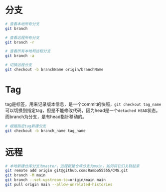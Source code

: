 # 分支

```bash
# 查看本地所有分支
git branch

# 查看远程所有分支
git branch -r

# 查看所有本地和远程分支
git branch -a

# 切换远程分支
git checkout -b branchName origin/branchName
```



# Tag

tag是标签，用来记录版本信息，是一个commit的快照，`git checkout tag_name`可以切换到指定tag，但是不能修改代码，因为head是一个`detached HEAD`状态。而branch为分支，是有head指针移动的。

```bash
# 根据指定tag新建分支
git checkout -b branch_name tag_name
```

# 远程

```bash
# 本地新建仓库分支为master，远程新建仓库分支为main，如何将它们关联起来
git remote add origin git@github.com:Rambo55555/CMG.git
git branch -M main
git branch --set-upstream-to=origin/main main
git pull origin main --allow-unrelated-histories
```


